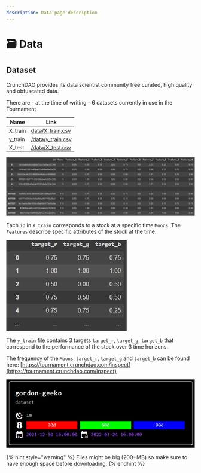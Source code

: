 ```yaml
---
description: Data page description
---
```


# 🗃 Data

## Dataset

CrunchDAO provides its data scientist community free curated, high quality and obfuscated data.

There are - at the time of writing - 6 datasets currently in use in the Tournament

| Name     | Link                                                                      |
| -------- | ------------------------------------------------------------------------- |
| X\_train | [data/X\_train.csv](https://tournament.datacrunch.com/data/y\_train.csv)  |
| y\_train | [/data/y\_train.csv](https://tournament.datacrunch.com/data/y\_train.csv) |
| X\_test  | [/data/X\_test.csv](https://tournament.datacrunch.com/data/X\_test.csv)   |

![Sample of X\_train dataset output](<../.gitbook/assets/image (22).png>)

Each `id` in `X_train` corresponds to a stock at a specific time `Moons`. The `Features` describe specific attributes of the stock at the time.

![Sample of y\_train targets](<../.gitbook/assets/image (25).png>)

The `y_train` file contains 3 targets `target_r`, `target_g`, `target_b` that correspond to the performance of the stock over 3 time horizons.

The frequency of the `Moons`, `target_r`, `target_g` and `target_b` can be found here: [https://tournament.crunchdao.com/inspect](https://tournament.crunchdao.com/inspect)

![Here is an example of Dataset gordon-geeko with a frequency of 1 month between Moons and performance of targets R/G/B over 30 days, 60 days and 90 days respectively](<../.gitbook/assets/image (28).png>)

{% hint style="warning" %}
&#x20;Files might be big (200+MB) so make sure to have enough space before downloading.
{% endhint %}

##
